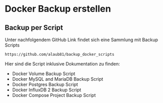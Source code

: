 # Docker Backup erstellen

## Backup per Script
Unter nachfolgendem GitHub Link findet sich eine Sammlung mit Backup Scripts

    https://github.com/alaub81/backup_docker_scripts

Hier sind die Script inklusive Dokumentation zu finden:

+ Docker Volume Backup Script
+ Docker MySQL and MariaDB Backup Script
+ Docker Postgres Backup Script
+ Docker InfluxDB 2 Backup Script
+ Docker Compose Project Backup Script

